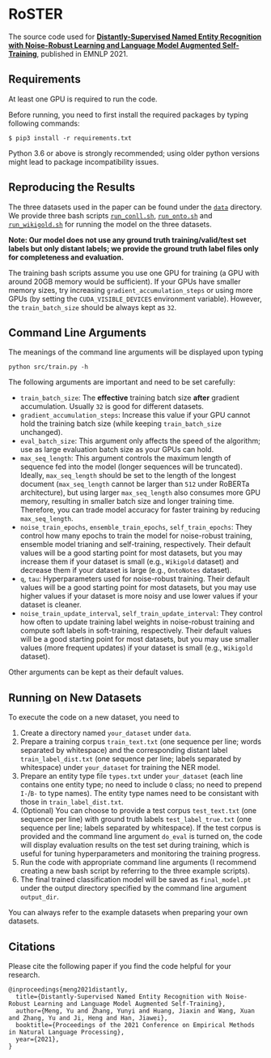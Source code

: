 # RoSTER

The source code used for [**Distantly-Supervised Named Entity Recognition with Noise-Robust Learning and Language Model Augmented Self-Training**](https://arxiv.org/abs/2109.05003), published in EMNLP 2021.

## Requirements

At least one GPU is required to run the code.

Before running, you need to first install the required packages by typing following commands:

```
$ pip3 install -r requirements.txt
```

Python 3.6 or above is strongly recommended; using older python versions might lead to package incompatibility issues.

## Reproducing the Results

The three datasets used in the paper can be found under the [`data`](data) directory. We provide three bash scripts [`run_conll.sh`](run_conll.sh), [`run_onto.sh`](run_onto.sh) and [`run_wikigold.sh`](run_wikigold.sh) for running the model on the three datasets.

**Note: Our model does not use any ground truth training/valid/test set labels but only distant labels; we provide the ground truth label files only for completeness and evaluation.**

The training bash scripts assume you use one GPU for training (a GPU with around 20GB memory would be sufficient). If your GPUs have smaller memory sizes, try increasing `gradient_accumulation_steps` or using more GPUs (by setting the `CUDA_VISIBLE_DEVICES` environment variable). However, the `train_batch_size` should be always kept as `32`.

## Command Line Arguments

The meanings of the command line arguments will be displayed upon typing
```
python src/train.py -h
```
The following arguments are important and need to be set carefully:

* `train_batch_size`: The **effective** training batch size **after** gradient accumulation. Usually `32` is good for different datasets.
* `gradient_accumulation_steps`: Increase this value if your GPU cannot hold the training batch size (while keeping `train_batch_size` unchanged).
* `eval_batch_size`: This argument only affects the speed of the algorithm; use as large evaluation batch size as your GPUs can hold.
* `max_seq_length`: This argument controls the maximum length of sequence fed into the model (longer sequences will be truncated). Ideally, `max_seq_length` should be set to the length of the longest document (`max_seq_length` cannot be larger than `512` under RoBERTa architecture), but using larger `max_seq_length` also consumes more GPU memory, resulting in smaller batch size and longer training time. Therefore, you can trade model accuracy for faster training by reducing `max_seq_length`.
* `noise_train_epochs`, `ensemble_train_epochs`, `self_train_epochs`: They control how many epochs to train the model for noise-robust training, ensemble model trianing and self-training, respectively. Their default values will be a good starting point for most datasets, but you may increase them if your dataset is small (e.g., `Wikigold` dataset) and decrease them if your dataset is large (e.g., `OntoNotes` dataset).
* `q`, `tau`: Hyperparameters used for noise-robust training. Their default values will be a good starting point for most datasets, but you may use higher values if your dataset is more noisy and use lower values if your dataset is cleaner.
* `noise_train_update_interval`, `self_train_update_interval`: They control how often to update training label weights in noise-robust training and compute soft labels in soft-training, respectively. Their default values will be a good starting point for most datasets, but you may use smaller values (more frequent updates) if your dataset is small (e.g., `Wikigold` dataset).

Other arguments can be kept as their default values.

## Running on New Datasets

To execute the code on a new dataset, you need to 

1. Create a directory named `your_dataset` under `data`.
2. Prepare a training corpus `train_text.txt` (one sequence per line; words separated by whitespace) and the corresponding distant label `train_label_dist.txt` (one sequence per line; labels separated by whitespace) under `your_dataset` for training the NER model.
3. Prepare an entity type file `types.txt` under `your_dataset` (each line contains one entity type; no need to include `O` class; no need to prepend `I-`/`B-` to type names). The entity type names need to be consistant with those in `train_label_dist.txt`.
4. (Optional) You can choose to provide a test corpus `test_text.txt` (one sequence per line) with ground truth labels `test_label_true.txt` (one sequence per line; labels separated by whitespace). If the test corpus is provided and the command line argument `do_eval` is turned on, the code will display evaluation results on the test set during training, which is useful for tuning hyperparameters and monitoring the training progress.
5. Run the code with appropriate command line arguments (I recommend creating a new bash script by referring to the three example scripts).
6. The final trained classification model will be saved as `final_model.pt` under the output directory specified by the command line argument `output_dir`.

You can always refer to the example datasets when preparing your own datasets.

## Citations

Please cite the following paper if you find the code helpful for your research.
```
@inproceedings{meng2021distantly,
  title={Distantly-Supervised Named Entity Recognition with Noise-Robust Learning and Language Model Augmented Self-Training},
  author={Meng, Yu and Zhang, Yunyi and Huang, Jiaxin and Wang, Xuan and Zhang, Yu and Ji, Heng and Han, Jiawei},
  booktitle={Proceedings of the 2021 Conference on Empirical Methods in Natural Language Processing},
  year={2021},
}
```
